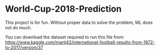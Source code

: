 # World-Cup-2018-Prediction
This project is for fun.  Without proper data to solve the problem, ML does not do much.

You can download the dataset required to run this file from: https://www.kaggle.com/martj42/international-football-results-from-1872-to-2017/version/37
